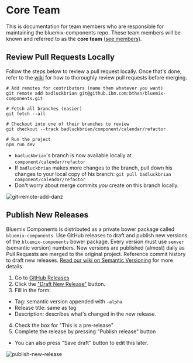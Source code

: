 # Core Team

This is documentation for team members who are responsible for maintaining the bluemix-components repo. These team members will be known and referred to as the **core team** ([see members](https://github.ibm.com/orgs/Bluemix/teams/bluemix-components-core-team)).

## Review Pull Requests Locally

Follow the steps below to review a pull request locally.
Once that's done, refer to the [wiki](https://github.ibm.com/Bluemix/bluemix-components/wiki/Review-Pull-Requests) for how to thoroughly review pull requests before merging.

```
# Add remotes for contributors (name them whatever you want)
git remote add badluckbrian git@github.ibm.com:bthan/bluemix-components.git

# Fetch all branches (easier)
git fetch --all

# Checkout into one of their branches to review
git checkout --track badluckbrian/component/calendar/refactor

# Run the project
npm run dev
```
* `badluckbrian`'s branch is now available locally at `component/calendar/refactor`
* If `badluckbrian` makes more changes to the branch, pull down his changes to your local copy of his branch: `git pull badluckbrian component/calendar/refactor`
* Don't worry about merge commits *you* create on this branch locally.

![git-remote-add-danz](https://uploads.github.ibm.com/github-enterprise-assets/0000/0076/0000/4629/5b4152b8-9da1-11e5-8a52-2bdb16b66ae4.gif)

## Publish New Releases

Bluemix Components is distributed as a private bower package called `bluemix-components`. Use GitHub releases to draft and publish new versions of the `bluemix-components` bower package. Every version must use `semver` (semantic version) numbers. New versions are published (almost) daily as Pull Requests are merged to the original project. Reference commit history to draft new releases. [Read our wiki on Semantic Versioning](https://github.ibm.com/Bluemix/bluemix-components/wiki/Semantic-Versioning-(semver)) for more details.

1. Go to [GitHub Releases](https://github.ibm.com/Bluemix/bluemix-components/releases)
2. Click the ["Draft New Release"](https://github.ibm.com/Bluemix/bluemix-components/releases/new) button.
3. Fill in the form: 
  * Tag: semantic version appended with `-alpha`
  * Release title: same as tag
  * Description: describes what's changed in the new release.
4. Check the box for "This is a pre-release"
5. Complete the release by pressing "Publish release" button
  * You can also press "Save draft" button to edit this later.

![publish-new-release](https://uploads.github.ibm.com/github-enterprise-assets/0000/0076/0000/4804/e1ba9db4-9eae-11e5-85a6-39acbba1165c.gif)

